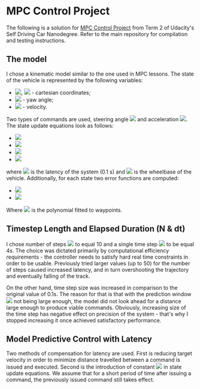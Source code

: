 # MPC Control Project

The following is a solution for [MPC Control Project](https://github.com/udacity/CarND-MPC-Project) from Term 2 of Udacity's Self Driving Car Nanodegree. Refer to the main repository for compilation and testing instructions.

## The model

I chose a kinematic model similar to the one used in MPC lessons. The state of the vehicle is represented by the following variables:

- <img src="https://latex.codecogs.com/gif.latex?x" />, <img src="https://latex.codecogs.com/gif.latex?y" /> - cartesian coordinates;
- <img src="https://latex.codecogs.com/gif.latex?\psi" /> - yaw angle;
- <img src="https://latex.codecogs.com/gif.latex?v" /> - velocity.

Two types of commands are used, steering angle <img src="https://latex.codecogs.com/gif.latex?\delta" /> and acceleration <img src="https://latex.codecogs.com/gif.latex?a" />. The state update equations look as follows:

- <img src="https://latex.codecogs.com/gif.latex?x_t = x_{t-1} + v_{t-1} * \cos{\psi_{t-1}} * \Delta t" />
- <img src="https://latex.codecogs.com/gif.latex?y_t = y_{t-1} + v_{t-1} * \sin{\psi_{t-1}} * \Delta t" />
- <img src="https://latex.codecogs.com/gif.latex?\psi_t = \psi_{t-1} + \frac{v_{t-1}}{L_f} \left(\delta_{t-2} * T + \delta_{t-1} * \left(\Delta t - T\right)\right)" />
- <img src="https://latex.codecogs.com/gif.latex?v_t = v_{t-1} + a_{t-2} * T + a_{t-1} * \left(\Delta t - T\right)" />

where <img src="https://latex.codecogs.com/gif.latex?T" /> is the latency of the system (0.1 s) and <img src="https://latex.codecogs.com/gif.latex?L_f" /> is the wheelbase of the vehicle. Additionally, for each state two error functions are computed:

- <img src="https://latex.codecogs.com/gif.latex?XTE_t = f(x_t) - y(t)" />
- <img src="https://latex.codecogs.com/gif.latex?e\psi_t = atan(f'(x_t)) - \psi_t" />

Where <img src="https://latex.codecogs.com/gif.latex?f(x)" /> is the polynomial fitted to waypoints.

## Timestep Length and Elapsed Duration (N & dt)

I chose number of steps <img src="https://latex.codecogs.com/gif.latex?N" /> to equal 10 and a single time step <img src="https://latex.codecogs.com/gif.latex?\Delta_t" /> to be equal 4s. The choice was dictated primarily by computational efficiency requirements - the controller needs to satisfy hard real time constraints in order to be usable. Previously tried larger values (up to 50) for the number of steps caused increased latency, and in turn overshooting the trajectory and eventually falling of the track.

On the other hand, time step size was increased in comparison to the original value of 0.1s. The reason for that is that with the prediction window <img src="https://latex.codecogs.com/gif.latex?N * \Delta_t" /> not being large enough, the model did not look ahead for a distance large enough to produce viable commands. Obviously, increasing size of the time step has negative effect on precision of the system - that's why I stopped increasing it once achieved satisfactory performance.

## Model Predictive Control with Latency

Two methods of compensation for latency are used. First is reducing target velocity in order to minimize distance travelled between a command is issued and executed. Second is the introduction of constant <img src="https://latex.codecogs.com/gif.latex?T" /> in state update equations. We assume that for a short period of time after issuing a command, the previously issued command still takes effect.
